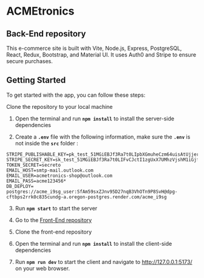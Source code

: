 # ACMEtronics 
## Back-End repository

This e-commerce site is built with Vite, Node.js, Express, PostgreSQL, React, Redux, Bootstrap, and Material UI. It uses Auth0 and Stripe to ensure secure purchases.

## Getting Started

To get started with the app, you can follow these steps:

Clone the repository to your local machine

1. Open the terminal and run **`npm install`** to  install the server-side dependencies
    
2. Create a **`.env`** file with the following information, make sure the **`.env`** is not inside the **`src`** folder :
    

```
STRIPE_PUBLISHABLE_KEY=pk_test_51MGiEBJf3Ra7t0LIpbXGmuheCzm64uisAtUjjerxb3LCv7AEkdcfVfUWRlVRWcScZU5oLKXKRHSP45u6LIPRS66y00oG54GCjY
STRIPE_SECRET_KEY=sk_test_51MGiEBJf3Ra7t0LIFvCJctI1zgUxX7UMhzVjshM1iGjf85KIaelmVXx7S9lOGJk8Y9FmFSFwMqvUZKTNduky8OIm00RiRnTVom
TOKEN_SECRET=secreto
EMAIL_HOST=smtp-mail.outlook.com
EMAIL_USER=acmetronics-shop@outlook.com
EMAIL_PASS=acme123456*
DB_DEPLOY= postgres://acme_i9sg_user:SfAm59sxZJnv95D27nqB3VhOTn9P8SvH@dpg-cftbps2rrk0c835cundg-a.oregon-postgres.render.com/acme_i9sg
```


  3. Run **`npm start`** to start the server
  
  4. Go to the [Front-End repository](https://github.com/kachamozo/ACMEtronics-front)
  
  5. Clone the front-end repository
  
  6. Open the terminal and run **`npm install`** to  install the client-side dependencies
  
  7. Run **`npm run dev`** to start the client and navigate to http://127.0.0.1:5173/ on your web browser.
